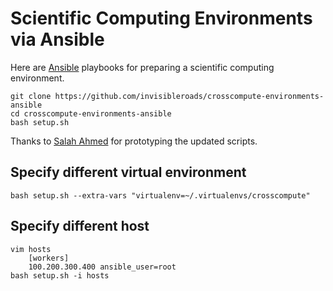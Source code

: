 # Scientific Computing Environments via Ansible

Here are [Ansible](http://www.ansible.com) playbooks for preparing a scientific computing environment.

    git clone https://github.com/invisibleroads/crosscompute-environments-ansible
    cd crosscompute-environments-ansible
    bash setup.sh

Thanks to [Salah Ahmed](https://github.com/salah93) for prototyping the updated scripts.

## Specify different virtual environment

    bash setup.sh --extra-vars "virtualenv=~/.virtualenvs/crosscompute"

## Specify different host

    vim hosts
        [workers]
        100.200.300.400 ansible_user=root
    bash setup.sh -i hosts
